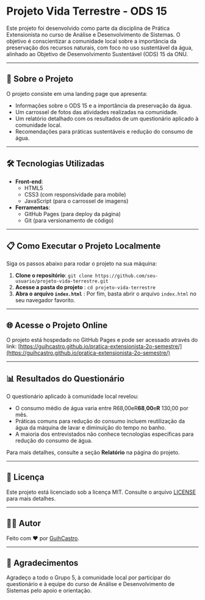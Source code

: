 # Projeto Vida Terrestre - ODS 15

Este projeto foi desenvolvido como parte da disciplina de Prática Extensionista no curso de Análise e Desenvolvimento de Sistemas. O objetivo é conscientizar a comunidade local sobre a importância da preservação dos recursos naturais, com foco no uso sustentável da água, alinhado ao Objetivo de Desenvolvimento Sustentável (ODS) 15 da ONU.

---

## 🚀 Sobre o Projeto

O projeto consiste em uma landing page que apresenta:

- Informações sobre o ODS 15 e a importância da preservação da água.
- Um carrossel de fotos das atividades realizadas na comunidade.
- Um relatório detalhado com os resultados de um questionário aplicado à comunidade local.
- Recomendações para práticas sustentáveis e redução do consumo de água.

---

## 🛠️ Tecnologias Utilizadas

- **Front-end**:
  - HTML5
  - CSS3 (com responsividade para mobile)
  - JavaScript (para o carrossel de imagens)
- **Ferramentas**:
  - GitHub Pages (para deploy da página)
  - Git (para versionamento de código)

---

## 📋 Como Executar o Projeto Localmente

Siga os passos abaixo para rodar o projeto na sua máquina:

1. **Clone o repositório**:
   `git clone https://github.com/seu-usuario/projeto-vida-terrestre.git`
2. **Acesse a pasta do projeto** :
   `cd projeto-vida-terrestre`
3. **Abra o arquivo `index.html`** :
   Por fim, basta abrir o arquivo `index.html` no seu navegador favorito.

---

## 🌐 Acesse o Projeto Online

O projeto está hospedado no GitHub Pages e pode ser acessado através do link:
[https://guihcastro.github.io/pratica-extensionista-2o-semestre/](https://guihcastro.github.io/pratica-extensionista-2o-semestre/)

---

## 📊 Resultados do Questionário

O questionário aplicado à comunidade local revelou:

- O consumo médio de água varia entre R68,00eR**68**,**00**e**R** 130,00 por mês.
- Práticas comuns para redução do consumo incluem reutilização da água da máquina de lavar e diminuição do tempo no banho.
- A maioria dos entrevistados não conhece tecnologias específicas para redução do consumo de água.

Para mais detalhes, consulte a seção **Relatório** na página do projeto.

---

## 📝 Licença

Este projeto está licenciado sob a licença MIT. Consulte o arquivo [LICENSE](https://license/) para mais detalhes.

---

## 👨‍💻 Autor

Feito com ❤️ por [GuihCastro](https://github.com/GuihCastro).

---

## 🙌 Agradecimentos

Agradeço a todo o Grupo 5, à comunidade local por participar do questionário e à equipe do curso de Análise e Desenvolvimento de Sistemas pelo apoio e orientação.
